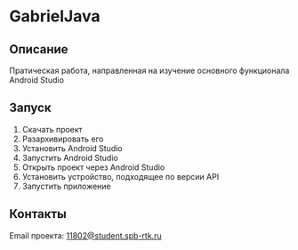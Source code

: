 # GabrielJava
<!-- ОПИСАНИЕ -->
## Описание

Пратическая работа, направленная на изучение основного функционала Android Studio

<!-- Запуск -->
## Запуск

1. Скачать проект
2. Разархивировать его
3. Установить Android Studio
4. Запустить Android Studio
5. Открыть проект через Android Studio
6. Установить устройство, подходящее по версии API
7. Запустить приложение

<!-- КОНТАКТЫ -->
## Контакты

Email проекта: 11802@student.spb-rtk.ru
